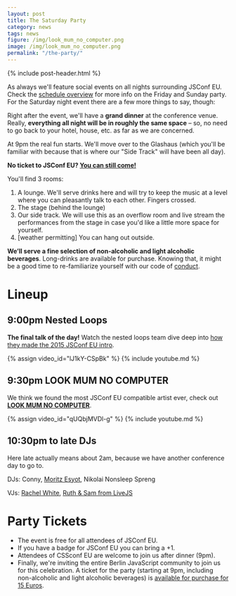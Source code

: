 ```yaml
---
layout: post
title: The Saturday Party
category: news
tags: news
figure: /img/look_mum_no_computer.png
image: /img/look_mum_no_computer.png
permalink: "/the-party/"
---
```

{% include post-header.html %}

As always we'll feature social events on all nights surrounding JSConf EU. Check the [schedule overview](/rough-schedule/) for more info on the Friday and Sunday party. For the Saturday night event there are a few more things to say, though:

Right after the event, we'll have a **grand dinner** at the conference venue. Really, **everything all night will be in roughly the same space** – so, no need to go back to your hotel, house, etc. as far as we are concerned.

At 9pm the real fun starts. We'll move over to the Glashaus (which you'll be familiar with because that is where our "Side Track" will have been all day).

**No ticket to JSConf EU? [You can still come!](#party-tickets)**

You'll find 3 rooms:

  1. A lounge. We'll serve drinks here and will try to keep the music at a level where you can pleasantly talk to each other. Fingers crossed.
  2. The stage (behind the lounge)
  3. Our side track. We will use this as an overflow room and live stream the performances from the stage in case you'd like a little more space for yourself.
  4. [weather permitting] You can hang out outside.

**We’ll serve a fine selection of non-alcoholic and light alcoholic beverages**. Long-drinks are available for purchase. Knowing that, it might be a good time to re-familiarize yourself with our code of [conduct](/code-of-conduct/).

# Lineup

## 9:00pm Nested Loops

**The final talk of the day!** Watch the nested loops team dive deep into [how they made the 2015 JSConf EU intro](/speakers/kahlil-boris-jan-martin-how-its-made-opening-jsconfeu.html).

{% assign video_id="lJ1kY-CSpBk" %}
{% include youtube.md %}

## 9:30pm LOOK MUM NO COMPUTER

We think we found the most JSConf EU compatible artist ever, check out **[LOOK MUM NO COMPUTER](https://www.facebook.com/LOOKMUMNOCOMPUTER/)**.

{% assign video_id="qUQbjMVDl-g" %}
{% include youtube.md %}

## 10:30pm to late DJs

Here late actually means about 2am, because we have another conference day to go to.

DJs: Conny, [Moritz Esyot](https://soundcloud.com/moritz-esyot), Nikolai Nonsleep Spreng

VJs: [Rachel White](https://twitter.com/ohhoe), [Ruth & Sam from LiveJS](http://livejs.network/)

# Party Tickets

- The event is free for all attendees of JSConf EU.
- If you have a badge for JSConf EU you can bring a +1.
- Attendees of CSSconf EU are welcome to join us after dinner (9pm).
- Finally, we're inviting the entire Berlin JavaScript community to join us for this celebration. A ticket for the party (starting at 9pm, including non-alcoholic and light alcoholic beverages) is [available for purchase for 15 Euros](https://ti.to/jsconfeu/jsconfeu2017#tito-ticket-e6glnv2lx4).
